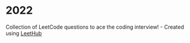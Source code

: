 # 2022
Collection of LeetCode questions to ace the coding interview! - Created using [LeetHub](https://github.com/QasimWani/LeetHub)
